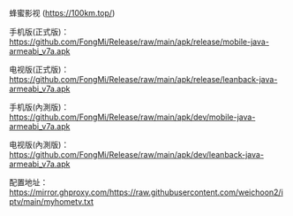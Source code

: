 蜂蜜影视 (https://100km.top/)

手机版(正式版)：https://github.com/FongMi/Release/raw/main/apk/release/mobile-java-armeabi_v7a.apk

电视版(正式版)：https://github.com/FongMi/Release/raw/main/apk/release/leanback-java-armeabi_v7a.apk

手机版(內測版)：https://github.com/FongMi/Release/raw/main/apk/dev/mobile-java-armeabi_v7a.apk

电视版(內測版)：https://github.com/FongMi/Release/raw/main/apk/dev/leanback-java-armeabi_v7a.apk

配置地址：https://mirror.ghproxy.com/https://raw.githubusercontent.com/weichoon2/iptv/main/myhometv.txt
